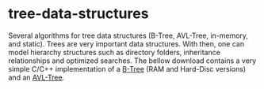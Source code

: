 # tree-data-structures
Several algorithms for tree data structures (B-Tree, AVL-Tree, in-memory, and static). Trees are very important data structures. With then, one can model hierarchy structures such as directory folders, inheritance relationships and optimized searches. The bellow download contains a very simple C/C++ implementation of a <a href="http://en.wikipedia.org/wiki/B-tree" target="blank">B-Tree</a> (RAM and Hard-Disc versions) and an <a href="http://en.wikipedia.org/wiki/AVL_tree" target="blank">AVL-Tree</a>.

